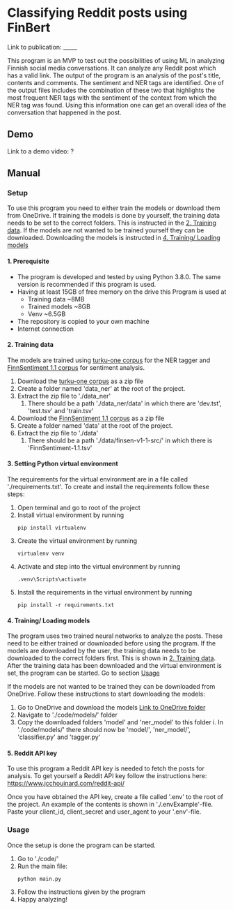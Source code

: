 # Classifying Reddit posts using FinBert

Link to publication: _____

This program is an MVP to test out the possibilities of using ML in analyzing Finnish social media conversations. It can analyze any Reddit post which has a valid link. The output of the program is an analysis of the post's title, contents and comments. The sentiment and NER tags are identified. One of the output files includes the combination of these two that highlights the most frequent NER tags with the sentiment of the context from which the NER tag was found. Using this information one can get an overall idea of the conversation that happened in the post.

## Demo

Link to a demo video: ?


## Manual

### Setup

To use this program you need to either train the models or download them from OneDrive. If training the models is done by yourself, the training data needs to be set to the correct folders. This is instructed in the [2. Training data](#2-training-data). If the models are not wanted to be trained yourself they can be downloaded. Downloading the models is instructed in [4. Training/ Loading models](#4-training-loading-models)

#### 1. Prerequisite

- The program is developed and tested by using Python 3.8.0. The same version is recommended if this program is used.
- Having at least 15GB of free memory on the drive this Program is used at
  * Training data ~8MB
  * Trained models ~8GB
  * Venv ~6.5GB
- The repository is copied to your own machine
- Internet connection

#### 2. Training data

The models are trained using [turku-one corpus](https://github.com/TurkuNLP/turku-one) for the NER tagger and [FinnSentiment 1.1 corpus](https://metashare.csc.fi/repository/browse/finnsentiment-11-source/aae3853ea5ff11ed8b7cfa163eb87b84db6dcd26d78145808f85231b123053cb/) for sentiment analysis.

1. Download the [turku-one corpus](https://github.com/TurkuNLP/turku-one) as a zip file
2. Create a folder named 'data_ner' at the root of the project.
3. Extract the zip file to './data_ner'
    1. There should be a path './data_ner/data' in which there are 'dev.tst', 'test.tsv' and 'train.tsv'
4. Download the [FinnSentiment 1.1 corpus](https://metashare.csc.fi/repository/browse/finnsentiment-11-source/aae3853ea5ff11ed8b7cfa163eb87b84db6dcd26d78145808f85231b123053cb/) as a zip file
5. Create a folder named 'data' at the root of the project.
6. Extract the zip file to './data'
    1. There should be a path './data/finsen-v1-1-src/' in which there is 'FinnSentiment-1.1.tsv'
   

#### 3. Setting Python virtual environment

The requirements for the virtual environment are in a file called './requirements.txt'. To create and install the requirements follow these steps:
1. Open terminal and go to root of the project
2. Install virtual environment by running
   ```console
   pip install virtualenv
   ```
3. Create the virtual environment by running
    ```console
   virtualenv venv
   ```
4. Activate and step into the virtual environment by running
    ```console
    .venv\Scripts\activate
    ```
5. Install the requirements in the virtual environment by running
    ```console
    pip install -r requirements.txt
    ```


#### 4. Training/ Loading models

The program uses two trained neural networks to analyze the posts. These need to be either trained or downloaded before using the program. If the models are downloaded by the user, the training data needs to be downloaded to the correct folders first. This is shown in [2. Training data](#2-training-data). After the training data has been downloaded and the virtual environment is set, the program can be started. Go to section [Usage](#usage)

If the models are not wanted to be trained they can be downloaded from OneDrive. Follow these instructions to start downloading the models:
1. Go to OneDrive and download the models [Link to OneDrive folder](https://lut-my.sharepoint.com/:f:/g/personal/vili_raunola_student_lut_fi/EmDKNLQmoStKrBRtCJ5sdvIBC1yVo4ii-F9MYuVDL6x8IQ?e=3lvHnf)
2. Navigate to './code/models/' folder
3. Copy the downloaded folders 'model' and 'ner_model' to this folder
   i. In './code/models/' there should now be 'model/', 'ner_model/', 'classifier.py' and 'tagger.py'


#### 5. Reddit API key
 To use this program a Reddit API key is needed to fetch the posts for analysis. To get yourself a Reddit API key follow the instructions here: https://www.jcchouinard.com/reddit-api/

 Once you have obtained the API key, create a file called '.env' to the root of the project. An example of the contents is shown in './.envExample'-file. Paste your client_id, client_secret and user_agent to your '.env'-file.



### Usage

Once the setup is done the program can be started.

1. Go to './code/'
2. Run the main file:
    ```console
    python main.py
    ```
3. Follow the instructions given by the program
4. Happy analyzing!
